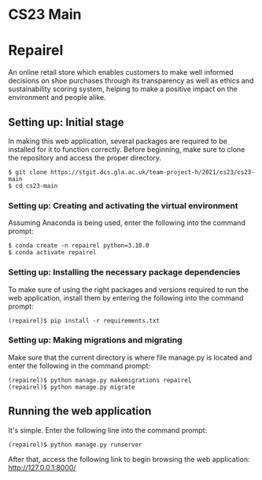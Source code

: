 # CS23 Main

# Repairel
An online retail store which enables customers to make well informed decisions on shoe purchases through its transparency as well as ethics and sustainability scoring system, helping to make a positive impact on the environment and people alike.

## Setting up: Initial stage
In making this web application, several packages are required to be installed for it to function correctly. Before beginning, make sure to clone the repository and access the proper directory.

```
$ git clone https://stgit.dcs.gla.ac.uk/team-project-h/2021/cs23/cs23-main
$ cd cs23-main
```

### Setting up: Creating and activating the virtual environment
Assuming Anaconda is being used, enter the following into the command prompt:
```
$ conda create -n repairel python=3.10.0
$ conda activate repairel
```

### Setting up: Installing the necessary package dependencies
To make sure of using the right packages and versions required to run the web application, install them by entering the following into the command prompt:

```
(repairel)$ pip install -r requirements.txt
```

### Setting up: Making migrations and migrating
Make sure that the current directory is where file manage.py is located and enter the following in the command prompt:

```
(repairel)$ python manage.py makemigrations repairel
(repairel)$ python manage.py migrate
```

## Running the web application
It's simple. Enter the following line into the command prompt:

```
(repairel)$ python manage.py runserver
```

After that, access the following link to begin browsing the web application: http://127.0.0.1:8000/